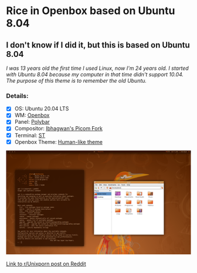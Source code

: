 # Rice in Openbox based on Ubuntu 8.04

## I don't know if I did it, but this is based on Ubuntu 8.04

*I was 13 years old the first time I used Linux, now I'm 24 years old. I started with Ubuntu 8.04 because my computer in that time didn't support 10.04. The purpose of this theme is to remember the old Ubuntu.*

### Details:

- [x] OS: Ubuntu 20.04 LTS
- [x] WM: [Openbox](https://github.com/danakj/openbox)
- [x] Panel: [Polybar](https://github.com/polybar/polybar)
- [x] Compositor: [Ibhagwan's Picom Fork](https://github.com/ibhagwan/picom)
- [x] Terminal: [ST](https://st.suckless.org/)
- [x] Openbox Theme: [Human-like theme](https://www.box-look.org/p/1017605/)

![alt text](https://github.com/AlexisMtzGasca/ubuntu8.04-openbox-theme/blob/main/Screenshot-13-10-2020-20:02:24.png?raw=true)

[Link to r/Unixporn post on Reddit](https://www.reddit.com/r/unixporn/comments/jaszc7/openbox_this_apt_has_super_cow_powers/)

